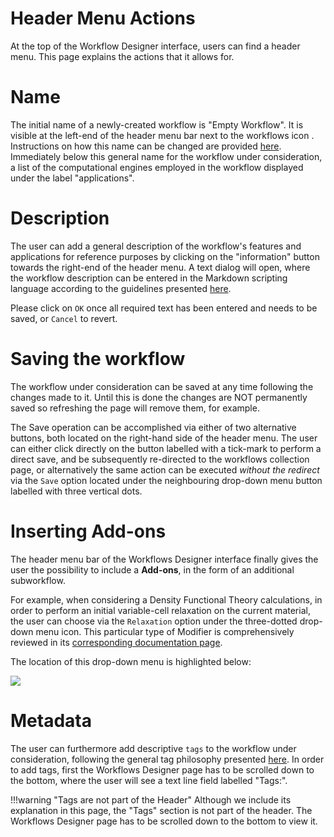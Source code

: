 # Header Menu Actions

At the top of the Workflow Designer interface, users can find a header menu. This page explains the actions that it allows for. 

# Name

The initial name of a newly-created workflow is "Empty Workflow". It is visible at the left-end of the header menu bar next to the workflows icon <i class="zmdi zmdi-dot-circle zmdi-hc-border"></i>. Instructions on how this name can be changed are provided [here](/general/actions/name.md). Immediately below this general name for the workflow under consideration, a list of the computational engines employed in the workflow displayed under the label "applications".  

# Description

The user can add a general description of the workflow's features and applications for reference purposes by clicking on the "information" button <i class="zmdi zmdi-info-outline zmdi-hc-border"></i> towards the right-end of the header menu. A text dialog will open, where the workflow description can be entered in the Markdown scripting language according to the guidelines presented [here](../general/actions/metadata.md). 

Please click on `OK` once all required text has been entered and needs to be saved, or `Cancel` to revert.

# Saving the workflow

The workflow under consideration can be saved at any time following the changes made to it. Until this is done the changes are NOT permanently saved so refreshing the page will remove them, for example. 

The Save operation can be accomplished via either of two alternative buttons, both located on the right-hand side of the header menu. The user can either click directly on the button labelled with a tick-mark <i class="zmdi zmdi-check zmdi-hc-border"></i> to perform a direct save, and be subsequently re-directed to the workflows collection page, or alternatively the same action can be executed *without the redirect* via the `Save` option located under the neighbouring drop-down menu button labelled with three vertical dots.

# Inserting Add-ons

The header menu bar of the Workflows Designer interface finally gives the user the possibility to include a **Add-ons**, in the form of an additional subworkflow. 

For example, when considering a Density Functional Theory calculations, in order to perform an initial variable-cell relaxation on the current material, the user can choose via the `Relaxation` option under the three-dotted drop-down menu icon. This particular type of Modifier is comprehensively reviewed in its [corresponding documentation page](/workflows/addons/structural-relaxation.md).

The location of this drop-down menu is highlighted below:

<img src="/images/modifier-menu.png" >

# Metadata

The user can furthermore add descriptive `tags` to the workflow under consideration, following the general tag philosophy presented [here](../general/actions/metadata.md). In order to add tags, first the Workflows Designer page has to be scrolled down to the bottom, where the user will see a text line field labelled "Tags:".

!!!warning "Tags are not part of the Header"
    Although we include its explanation in this page, the "Tags" section is not part of the header. The Workflows Designer page has to be scrolled down to the bottom to view it.
